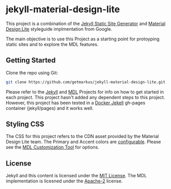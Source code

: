 # jekyll-material-design-lite

This project is a combination of the [Jekyll Static Site Generator](https://github.com/jekyll/jekyll) and [Material Design Lite](https://github.com/google/material-design-lite) styleguide implmentation from Google.

The main objective is to use this Project as a starting point for protoyping static sites and to explore the MDL features.

## Getting Started

Clone the repo using Git:

``` bash
git clone https://github.com/getmarkus/jekyll-material-design-lite.git
```

Please refer to the [Jekyll](https://github.com/jekyll/jekyll) and [MDL](https://github.com/google/material-design-lite) Projects for info on how to get started in each project. This project hasn't added any dependent steps to this project. However, this project has been tested in a [Docker Jekell](https://github.com/jekyll/docker-jekyll) gh-pages container (jekyll/pages) and it works well.

## Styling CSS
The CSS for this project refers to the CDN asset provided by the Material Design Lite team. The Primary and Accent colors are [configurable](https://github.com/getmarkus/jekyll-material-design-lite/blob/master/_config.yml). Please see the [MDL Customization Tool](http://www.getmdl.io/customize/index.html) for options.

## License
Jekyll and this content is licensed under the [MIT License](http://www.getmdl.io/customize/index.html). The MDL implementation is licesned under the [Apache-2](https://github.com/google/material-design-lite/blob/master/LICENSE) license.

